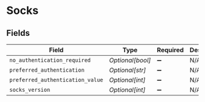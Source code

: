 # Socks


## Fields

| Field                            | Type                             | Required                         | Description                      |
| -------------------------------- | -------------------------------- | -------------------------------- | -------------------------------- |
| `no_authentication_required`     | *Optional[bool]*                 | :heavy_minus_sign:               | N/A                              |
| `preferred_authentication`       | *Optional[str]*                  | :heavy_minus_sign:               | N/A                              |
| `preferred_authentication_value` | *Optional[int]*                  | :heavy_minus_sign:               | N/A                              |
| `socks_version`                  | *Optional[int]*                  | :heavy_minus_sign:               | N/A                              |